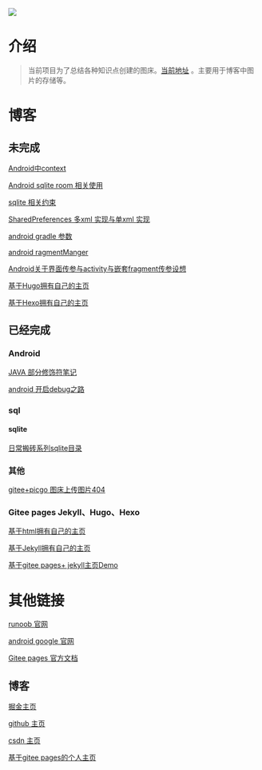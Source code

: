 ![](https://gitee.com/lalalaxiaowifi/pictures/raw/master/image/%E6%97%A5%E5%B8%B8%E6%90%AC%E7%A0%96%E5%A4%B4.png)

# 介绍

> 当前项目为了总结各种知识点创建的图床。[当前地址](https://gitee.com/lalalaxiaowifi/pictures) 。主要用于博客中图片的存储等。



# 博客

## 未完成

[Android中context]()

[Android sqlite room 相关使用]()

[sqlite 相关约束]()

[SharedPreferences 多xml 实现与单xml 实现]()


[android gradle 参数]()

[android ragmentManger]()

[Android关于界面传参与activity与嵌套fragment传参设想]()


[基于Hugo拥有自己的主页](https://gitee.com/lalalaxiaowifi/pictures/blob/master/%E5%8D%9A%E5%AE%A2/%E5%85%B6%E4%BB%96/%E5%9F%BA%E4%BA%8EGitee%20pages+Hugo%E6%8B%A5%E6%9C%89%E4%B8%80%E4%B8%AA%E5%B1%9E%E4%BA%8E%E8%87%AA%E5%B7%B1%E7%9A%84%E4%B8%BB%E9%A1%B5.md)

[基于Hexo拥有自己的主页](https://gitee.com/lalalaxiaowifi/pictures/blob/master/%E5%8D%9A%E5%AE%A2/%E5%85%B6%E4%BB%96/%E5%9F%BA%E4%BA%8EGitee%20pages+Hexo%E6%8B%A5%E6%9C%89%E4%B8%80%E4%B8%AA%E5%B1%9E%E4%BA%8E%E8%87%AA%E5%B7%B1%E7%9A%84%E4%B8%BB%E9%A1%B5.md)


## 已经完成

### Android

[JAVA 部分修饰符笔记](https://gitee.com/lalalaxiaowifi/pictures/blob/master/%E5%8D%9A%E5%AE%A2/Android/Java%20%E4%BF%AE%E9%A5%B0.md)

[android 开启debug之路](https://gitee.com/lalalaxiaowifi/pictures/blob/master/%E5%8D%9A%E5%AE%A2/Android/android%E5%BC%80%E5%90%AFdebug.md)




###  sql

#### sqlite 

[日常搬砖系列sqlite目录](https://juejin.im/post/6868506837000388615)


### 其他
[gitee+picgo 图床上传图片404](https://gitee.com/lalalaxiaowifi/pictures/blob/master/%E5%8D%9A%E5%AE%A2/%E5%85%B6%E4%BB%96/gitee%20%E5%9B%BE%E5%BA%8A%E4%B8%8A%E4%BC%A0%E5%9B%BE%E7%89%87404.md)
### Gitee pages Jekyll、Hugo、Hexo
[基于html拥有自己的主页](https://gitee.com/lalalaxiaowifi/pictures/blob/master/%E5%8D%9A%E5%AE%A2/%E5%85%B6%E4%BB%96/%E5%A6%82%E4%BD%95%E5%9F%BA%E4%BA%8Egitee%20pages%20%E6%90%AD%E5%BB%BA%E4%B8%80%E4%B8%AA%E5%B1%9E%E4%BA%8E%E8%87%AA%E5%B7%B1%E7%9A%84%E4%B8%BB%E9%A1%B5.md)

[基于Jekyll拥有自己的主页](https://gitee.com/lalalaxiaowifi/pictures/blob/master/%E5%8D%9A%E5%AE%A2/%E5%85%B6%E4%BB%96/2020-09-29-%E5%9F%BA%E4%BA%8EGitee%20pages+Jekyll%E6%8B%A5%E6%9C%89%E4%B8%80%E4%B8%AA%E5%B1%9E%E4%BA%8E%E8%87%AA%E5%B7%B1%E7%9A%84%E4%B8%BB%E9%A1%B5.md)

[基于gitee pages+ jekyll主页Demo](http://lalalaxiaowifi.gitee.io/)
# 其他链接

[runoob 官网  ](https://www.runoob.com/) 

[android  google 官网](https://developer.android.google.cn/)

[Gitee pages 官方文档](https://gitee.com/help/articles/4136#article-header0) 


## 博客

[掘金主页 ](https://juejin.im/user/1890815728168430)

[github 主页](https://github.com/xiaowifi)

[csdn 主页](https://blog.csdn.net/u013962582)

[基于gitee pages的个人主页](http://lalalaxiaowifi.gitee.io/pictures)

